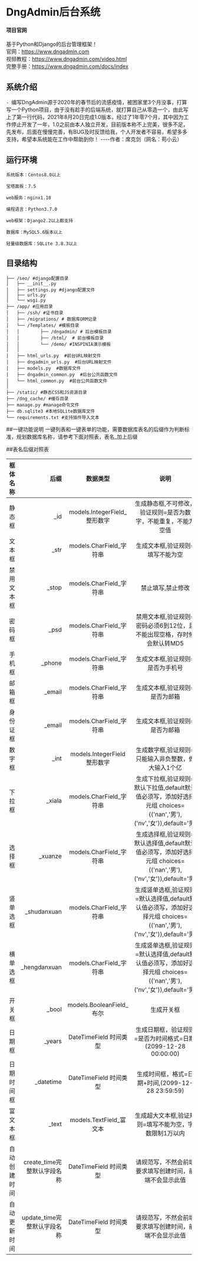 # DngAdmin后台系统

#### 项目官网  
基于Python和Django的后台管理框架！  
官网：https://www.dngadmin.com  
视频教程：https://www.dngadmin.com/video.html  
完整手册：https://www.dngadmin.com/docs/index  

## 系统介绍
`- `编写DngAdmin源于2020年的春节后的流感疫情，被困家里3个月没事，打算写一个Python项目，由于没有趁手的后端系统，就打算自己从零造一个，由此写上了第一行代码，2021年8月20日完成1.0版本，经过了1年零7个月，其中因为工作停止开发了一年，1.0之前由本人独立开发，目前版本称不上完美，很多不足，先发布，后面在慢慢完善，有BUG及时反馈给我，个人开发者不容易，希望多多支持，希望本系统能在工作中帮助到你！
  ----作者：席克剑（网名：苟小云）
## 运行环境
```
系统版本：Centos8.0以上 

宝塔面板：7.5

web服务：nginx1.18

编程语言：Python3.7.0

web框架：Django2.2以上都支持

数据库：MySQL5.6版本以上

轻量级数据库：SQLite 3.8.3以上
```
## 目录结构
```
├── /seo/ #django配置目录
│   ├── __init__.py
│   ├── settings.py #django配置文件
│   ├── urls.py
│   └── wsgi.py
├── /app/ #应用目录
│   ├── /ssh/ #证书目录
│   ├── /migrations/ # 数据库ORM记录
│   └── /Templates/ #模板目录
│   │        ├── /dngadmin/ # 后台模板目录
│   │        ├── /html/  # 前台模板目录
│   │        └── /demo/ #INSPINIA演示模板
│   │
│   ├── html_urls.py  #前台URL映射文件
│   ├── dngadmin_urls.py  #后台URL映射文件
│   ├── models.py  #数据库文件
│   ├── dngadmin_common.py  #后台公共函数文件
│   └── html_common.py  #前台公共函数文件
│
├── /static/ #静态CSS和JS资源目录
├── /dng_cache/ #缓存目录
├── manage.py #manage命令文件
├── db.sqlite3 #本地SQLite数据库文件
└── requirements.txt #支持插件导入文本

```
##一键功能说明
一键列表和一键表单的功能，需要数据库表名的后缀作为判断标准，规划数据库名称，请参考下面对照表，表名_加上后缀

##表名后缀对照表

| 框体名称 | 后缀 | 数据类型 |说明| 
| :-----| ----: | :----: |:----: |
|静态框|_id|models.IntegerField_整形数字|生成静态框,不可修改，验证规则=是否为数字，不能重复，不能为空值 |
|文本框|_str|models.CharField_字符串|生成文本框,验证规则=填写不能为空|
|禁用文本框|_stop|models.CharField_字符串|禁止填写,禁止修改|
|密码框|_psd|models.CharField_字符串|禁用文本框,验证规则=密码必须6到12位，且不能出现空格，存时候会默认转MD5|
|手机框|_phone|models.CharField_字符串|生成文本框,验证规则=是否为手机号|
|邮箱框|_email|models.CharField_字符串|生成文本框,验证规则=是否为邮箱|
|身份证框|_email|models.CharField_字符串|生成文本框,验证规则=是否为邮箱|
|数字框|_int|models.IntegerField整形数字|生成数字框,验证规则=只能输入非负整数，做大输入1个亿|
|下拉框|_xiala|models.CharField_字符串|生成下拉框,验证规则=默认下拉值,default默认值必须写，添加好选择元组  choices=(('nan','男'),('nv','女')),default='男'|
|选择框|_xuanze|models.CharField_字符串|生成选择框,验证规则=默认选择值,default默认值必须写，添加好选择元组  choices=(('nan','男'),('nv','女')),default='男'|
|竖单选框|_shudanxuan|models.CharField_字符串|生成竖单选框,验证规则=默认选择值,default默认值必须写，添加好选择元组  choices=(('nan','男'),('nv','女')),default='男'|
|横单选框|_hengdanxuan|models.CharField_字符串|生成竖单选框,验证规则=默认选择值,default默认值必须写，添加好选择元组  choices=(('nan','男'),('nv','女')),default='男'|
|开关框|_bool|models.BooleanField_布尔|生成开关框|
|日期框|_years|DateTimeField 时间类型|生成日期框，验证规则=是否为时间格式=日期,(2099-12-28 00:00:00)|
|日期时间框|_datetime|DateTimeField 时间类型|生成时间框，格式=日期+时间,(2099-12-28 23:59:59)|
|富文本框|_text|models.TextField_富文本|生成超大文本框,验证规则=填写不能为空，字数限制1万以内|
|自动创建时间|create_time完整默认字段名称|DateTimeField 时间类型|请规范写，不然会前端要求填写创建时间，前端不会显示此值|
|自动更新时间|update_time完整默认字段名称|DateTimeField 时间类型|请规范写，不然会前端要求填写创建时间，前端不会显示此值|
